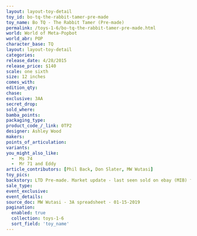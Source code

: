 ```yaml
---
layout: layout-toy-detail 
toy_id: bo-tq-the-rabbit-tamer-pre-made
toy_name: Bo TQ - The Rabbit Tamer (Pre-made)
permalink: /toys-1-6/bo-tq-the-rabbit-tamer-pre-made.html
world: World of Meta-Popbot
world_abr: POP
character_base: TQ
layout: layout-toy-detail
categories: 
release_date: 4/28/2015
release_price: $140 
scale: one sixth
size: 12 inches
comes_with: 
edition_qty: 
chase: 
exclusive: 3AA
secret_drop: 
sold_where: 
bamba_points: 
packaging_type: 
product_code_/_link: 0TP2
designer: Ashley Wood
makers: 
points_of_articulation: 
variants: 
you_might_also_like: 
  -  Ms 74
  -  Mr 71 and Eddy
article_contributors: [Phil Back, Don Slater, MW Wutasi]
toy_pics: 
backstory: LTD Pre-made. Market update - last seen sold on ebay (MIB) for $366.11 + $29.10 s/h! [34 bids!] ~ 2/25/2019
sale_type: 
event_exclusive: 
event_details: 
source_doc: MW Wutasi - 3A spreadsheet - 01-15-2019
pagination: 
  enabled: true
  collection: toys-1-6
  sort_field: 'toy_name'
---
```


